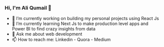### Hi, I'm Ali Qumail 👋

- 🔭 I’m currently working on building my personal projects using React Js 
- 🌱 I’m currently learning Next Js to make production level apps and Power BI to find crazy insights from data  
- 💬 Ask me about web development 
- 📫 How to reach me: Linkedin - Quora - Medium

